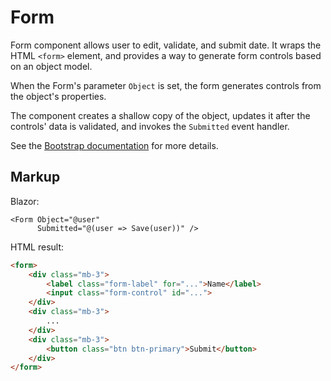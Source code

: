# Form

Form component allows user to edit, validate, and submit date. It wraps
the HTML `<form>` element, and provides a way to generate form controls
based on an object model.

When the Form's parameter `Object` is set, the form generates controls
from the object's properties.

The component creates a shallow copy of the object, updates it after
the controls' data is validated, and invokes the `Submitted` event
handler.

See the [Bootstrap documentation](https://getbootstrap.com/docs/5.3/forms/overview/)
for more details.

## Markup

Blazor:

```razor
<Form Object="@user"
      Submitted="@(user => Save(user))" />
```

HTML result:

```html
<form>
    <div class="mb-3">
        <label class="form-label" for="...">Name</label>
        <input class="form-control" id="...">
    </div>
    <div class="mb-3">
        ...
    </div>
    <div class="mb-3">
        <button class="btn btn-primary">Submit</button>
    </div>
</form>
```
